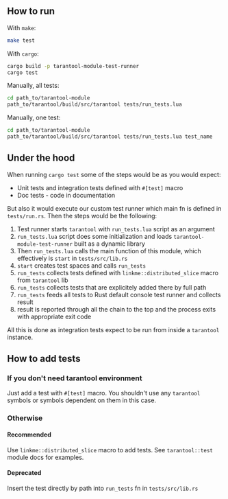## How to run
With `make`:
```bash
make test
```

With `cargo`:
```bash
cargo build -p tarantool-module-test-runner
cargo test
```

Manually, all tests:
```bash
cd path_to/tarantool-module
path_to/tarantool/build/src/tarantool tests/run_tests.lua
```

Manually, one test:
```bash
cd path_to/tarantool-module
path_to/tarantool/build/src/tarantool tests/run_tests.lua test_name
```

## Under the hood
When running `cargo test` some of the steps would be as you would expect:
- Unit tests and integration tests defined with `#[test]` macro
- Doc tests - code in documentation

But also it would execute our custom test runner which main fn is defined in `tests/run.rs`.
Then the steps would be the following:
1. Test runner starts `tarantool` with `run_tests.lua` script as an argument
2. `run_tests.lua` script does some initialization and loads `tarantool-module-test-runner` built as a dynamic library
3. Then `run_tests.lua` calls the main function of this module, which effectively is `start` in `tests/src/lib.rs`
4. `start` creates test spaces and calls `run_tests`
5. `run_tests` collects tests defined with `linkme::distributed_slice` macro from `tarantool` lib
6. `run_tests` collects tests that are explicitely added there by full path
7. `run_tests` feeds all tests to Rust default console test runner and collects result
8. result is reported through all the chain to the top and the process exits with appropriate exit code

All this is done as integration tests expect to be run from inside a `tarantool` instance.

## How to add tests
### If you don't need tarantool environment
Just add a test with `#[test]` macro.
You shouldn't use any `tarantool` symbols or symbols dependent on them in this case.

### Otherwise
#### Recommended
Use `linkme::distributed_slice` macro to add tests. See `tarantool::test` module docs for examples.

#### Deprecated
Insert the test directly by path into `run_tests` fn in `tests/src/lib.rs`

